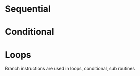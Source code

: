 
# Sequential


# Conditional


# Loops



Branch instructions are used in loops, conditional, sub routines   